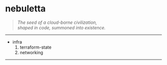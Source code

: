 # nebuletta

> _The seed of a cloud-borne civilization,  
> shaped in code, summoned into existence._

---

- infra
  1. terraform-state
  2. networking
  
---